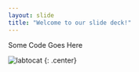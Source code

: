 ```yaml
---
layout: slide
title: "Welcome to our slide deck!"
---
```


Some Code Goes Here

![labtocat](https://octodex.github.com/images/labtocat.png)
{: .center}
